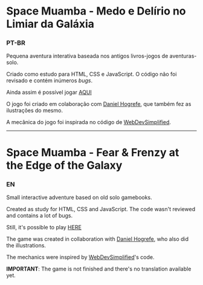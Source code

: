 # Space Muamba - Medo e Delírio no Limiar da Galáxia

### PT-BR
Pequena aventura interativa baseada nos antigos livros-jogos de aventuras-solo.

Criado como estudo para HTML, CSS e JavaScript. O código não foi revisado e contém inúmeros _bugs_.

Ainda assim é possível jogar [AQUI](https://jdalacorte.github.io/game/)

O jogo foi criado em colaboração com [Daniel Hogrefe](https://danielhogrefe.tumblr.com/), que também fez as ilustrações do mesmo.

A mecânica do jogo foi inspirada no código de [WebDevSimplified](https://github.com/WebDevSimplified).

---

# Space Muamba - Fear & Frenzy at the Edge of the Galaxy

### EN
Small interactive adventure based on old solo gamebooks.

Created as study for HTML, CSS and JavaScript. The code wasn't reviewed and contains a lot of bugs.

Still, it's possible to play [HERE](https://jdalacorte.github.io/game/)

The game was created in collaboration with [Daniel Hogrefe](https://danielhogrefe.tumblr.com/), who also did the illustrations.

The mechanics were inspired by [WebDevSimplified](https://github.com/WebDevSimplified)'s code.

__IMPORTANT__: The game is not finished and there's no translation available yet.